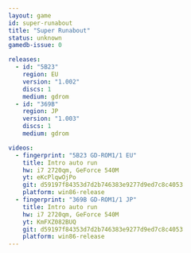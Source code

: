 ```yaml
---
layout: game
id: super-runabout
title: "Super Runabout"
status: unknown
gamedb-issue: 0

releases:
  - id: "5B23"
    region: EU
    version: "1.002"
    discs: 1
    medium: gdrom
  - id: "369B"
    region: JP
    version: "1.003"
    discs: 1
    medium: gdrom

videos:
  - fingerprint: "5B23 GD-ROM1/1 EU"
    title: Intro auto run
    hw: i7 2720qm, GeForce 540M
    yt: eKcPlqwOjPo
    git: d59197f84353d7d2b746383e9277d9ed7c8c4053
    platform: win86-release
  - fingerprint: "369B GD-ROM1/1 JP"
    title: Intro auto run
    hw: i7 2720qm, GeForce 540M
    yt: KmFXZ082BUQ
    git: d59197f84353d7d2b746383e9277d9ed7c8c4053
    platform: win86-release
---
```

